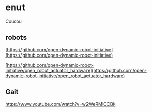 # enut
Coucou

## robots
[https://github.com/open-dynamic-robot-initiative](https://github.com/open-dynamic-robot-initiative)

[https://github.com/open-dynamic-robot-initiative/open_robot_actuator_hardware](https://github.com/open-dynamic-robot-initiative/open_robot_actuator_hardware)

## Gait

https://www.youtube.com/watch?v=w2WeRMiCCBk